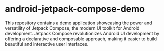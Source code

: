 # android-jetpack-compose-demo

This repository contains a demo application showcasing the power and versatility of Jetpack Compose, the modern UI toolkit for Android development. Jetpack Compose revolutionizes Android UI development by offering a declarative and composable approach, making it easier to build beautiful and interactive user interfaces.
